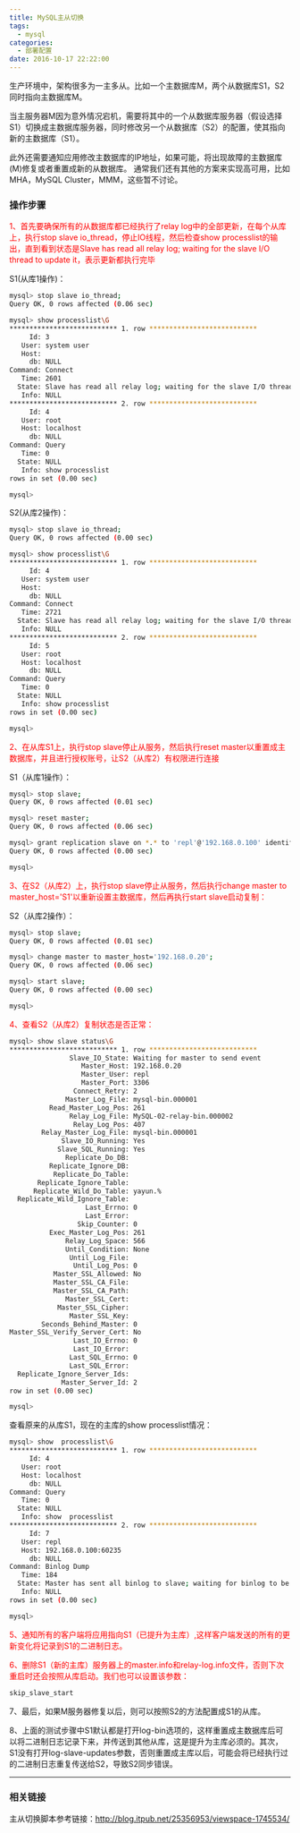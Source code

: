 ```yaml
---
title: MySQL主从切换
tags:
  - mysql
categories:
  - 部署配置
date: 2016-10-17 22:22:00
---
```


生产环境中，架构很多为一主多从。比如一个主数据库M，两个从数据库S1，S2同时指向主数据库M。

当主服务器M因为意外情况宕机，需要将其中的一个从数据库服务器（假设选择S1）切换成主数据库服务器，同时修改另一个从数据库（S2）的配置，使其指向新的主数据库（S1）。

此外还需要通知应用修改主数据库的IP地址，如果可能，将出现故障的主数据库(M)修复或者重置成新的从数据库。
通常我们还有其他的方案来实现高可用，比如MHA，MySQL Cluster，MMM，这些暂不讨论。

### 操作步骤

<font style="color:red">1、首先要确保所有的从数据库都已经执行了relay log中的全部更新，在每个从库上，执行stop slave io_thread，停止IO线程，然后检查show processlist的输出，直到看到状态是Slave has read all relay log; waiting for the slave I/O thread to update it，表示更新都执行完毕</font>

S1(从库1操作)：
```bash
mysql> stop slave io_thread;
Query OK, 0 rows affected (0.06 sec)

mysql> show processlist\G
*************************** 1. row ***************************
     Id: 3
   User: system user
   Host: 
     db: NULL
Command: Connect
   Time: 2601
  State: Slave has read all relay log; waiting for the slave I/O thread to update it
   Info: NULL
*************************** 2. row ***************************
     Id: 4
   User: root
   Host: localhost
     db: NULL
Command: Query
   Time: 0
  State: NULL
   Info: show processlist
rows in set (0.00 sec)

mysql>
```

<!-- more -->

S2(从库2操作)：
```bash
mysql> stop slave io_thread; 
Query OK, 0 rows affected (0.00 sec)

mysql> show processlist\G
*************************** 1. row ***************************
     Id: 4
   User: system user
   Host: 
     db: NULL
Command: Connect
   Time: 2721
  State: Slave has read all relay log; waiting for the slave I/O thread to update it
   Info: NULL
*************************** 2. row ***************************
     Id: 5
   User: root
   Host: localhost
     db: NULL
Command: Query
   Time: 0
  State: NULL
   Info: show processlist
rows in set (0.00 sec)

mysql>
```

<font style="color:red">2、在从库S1上，执行stop slave停止从服务，然后执行reset master以重置成主数据库，并且进行授权账号，让S2（从库2）有权限进行连接</font>

S1（从库1操作）：

```bash
mysql> stop slave;
Query OK, 0 rows affected (0.01 sec)

mysql> reset master;
Query OK, 0 rows affected (0.06 sec)

mysql> grant replication slave on *.* to 'repl'@'192.168.0.100' identified by '123456';
Query OK, 0 rows affected (0.00 sec)

mysql>
```

<font style="color:red">3、在S2（从库2）上，执行stop slave停止从服务，然后执行change master to master_host='S1'以重新设置主数据库，然后再执行start slave启动复制：</font>

S2（从库2操作）：

```bash
mysql> stop slave;
Query OK, 0 rows affected (0.01 sec)

mysql> change master to master_host='192.168.0.20';
Query OK, 0 rows affected (0.06 sec)

mysql> start slave;
Query OK, 0 rows affected (0.00 sec)

mysql>
```

<font style="color:red">4、查看S2（从库2）复制状态是否正常：</font>

```bash
mysql> show slave status\G
*************************** 1. row ***************************
               Slave_IO_State: Waiting for master to send event
                  Master_Host: 192.168.0.20
                  Master_User: repl
                  Master_Port: 3306
                Connect_Retry: 2
              Master_Log_File: mysql-bin.000001
          Read_Master_Log_Pos: 261
               Relay_Log_File: MySQL-02-relay-bin.000002
                Relay_Log_Pos: 407
        Relay_Master_Log_File: mysql-bin.000001
             Slave_IO_Running: Yes
            Slave_SQL_Running: Yes
              Replicate_Do_DB: 
          Replicate_Ignore_DB: 
           Replicate_Do_Table: 
       Replicate_Ignore_Table: 
      Replicate_Wild_Do_Table: yayun.%
  Replicate_Wild_Ignore_Table: 
                   Last_Errno: 0
                   Last_Error: 
                 Skip_Counter: 0
          Exec_Master_Log_Pos: 261
              Relay_Log_Space: 566
              Until_Condition: None
               Until_Log_File: 
                Until_Log_Pos: 0
           Master_SSL_Allowed: No
           Master_SSL_CA_File: 
           Master_SSL_CA_Path: 
              Master_SSL_Cert: 
            Master_SSL_Cipher: 
               Master_SSL_Key: 
        Seconds_Behind_Master: 0
Master_SSL_Verify_Server_Cert: No
                Last_IO_Errno: 0
                Last_IO_Error: 
               Last_SQL_Errno: 0
               Last_SQL_Error: 
  Replicate_Ignore_Server_Ids: 
             Master_Server_Id: 2
row in set (0.00 sec)

mysql>
```

查看原来的从库S1，现在的主库的show processlist情况：
```bash
mysql> show  processlist\G
*************************** 1. row ***************************
     Id: 4
   User: root
   Host: localhost
     db: NULL
Command: Query
   Time: 0
  State: NULL
   Info: show  processlist
*************************** 2. row ***************************
     Id: 7
   User: repl
   Host: 192.168.0.100:60235
     db: NULL
Command: Binlog Dump
   Time: 184
  State: Master has sent all binlog to slave; waiting for binlog to be updated
   Info: NULL
rows in set (0.00 sec)

mysql>
```

<font style="color:red">5、通知所有的客户端将应用指向S1（已提升为主库）,这样客户端发送的所有的更新变化将记录到S1的二进制日志。</font>

<font style="color:red">6、删除S1（新的主库）服务器上的master.info和relay-log.info文件，否则下次重启时还会按照从库启动。我们也可以设置该参数：</font>
```bash
skip_slave_start
```

7、最后，如果M服务器修复以后，则可以按照S2的方法配置成S1的从库。


8、上面的测试步骤中S1默认都是打开log-bin选项的，这样重置成主数据库后可以将二进制日志记录下来，并传送到其他从库，这是提升为主库必须的。其次，S1没有打开log-slave-updates参数，否则重置成主库以后，可能会将已经执行过的二进制日志重复传送给S2，导致S2同步错误。

---

### 相关链接

主从切换脚本参考链接：http://blog.itpub.net/25356953/viewspace-1745534/